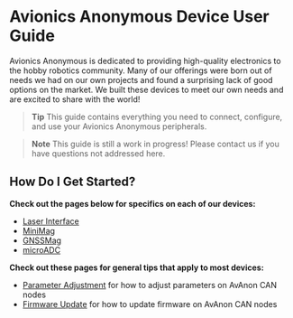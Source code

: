 <div style="float:right; padding:10px; margin-right:20px;"><a href="http://avionicsanonymous.github.com"></a></div>

# Avionics Anonymous Device User Guide

Avionics Anonymous is dedicated to providing high-quality electronics to the hobby robotics community. Many of our offerings were born out of needs we had on our own projects and found a surprising lack of good options on the market. We built these devices to meet our own needs and are excited to share with the world!

> **Tip** This guide contains everything you need to connect, configure, and use your Avionics Anonymous peripherals.

<span></span>

> **Note** This guide is still a work in progress! Please contact us if you have questions not addressed here.

## How Do I Get Started?

**Check out the pages below for specifics on each of our devices:**

- [Laser Interface](devices/laser_interface.md) 
- [MiniMag](devices/minimag.md)
- [GNSSMag](devices/GNSSMag.md)
- [microADC](devices/microADC.md)

**Check out these pages for general tips that apply to most devices:**

- [Parameter Adjustment](general/parameters.md) for how to adjust parameters on AvAnon CAN nodes
- [Firmware Update](general/firmware_update.md) for how to update firmware on AvAnon CAN nodes
